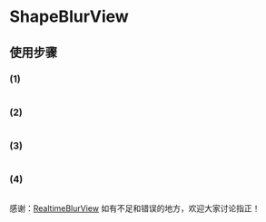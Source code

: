 # ShapeBlurView





## 使用步骤



### (1)

```

```

### (2)

```

```

### (3)

```

```
### (4)

```

```

感谢：[RealtimeBlurView](https://github.com/mmin18/RealtimeBlurView/)
如有不足和错误的地方，欢迎大家讨论指正！
